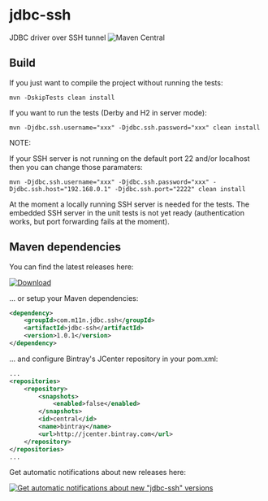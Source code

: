 # jdbc-ssh

JDBC driver over SSH tunnel ![Maven Central](https://img.shields.io/maven-central/v/com.github.monkeysintown/jdbc-ssh.svg)


## Build

If you just want to compile the project without running the tests:

```
mvn -DskipTests clean install
```

If you want to run the tests (Derby and H2 in server mode):

```
mvn -Djdbc.ssh.username="xxx" -Djdbc.ssh.password="xxx" clean install
```

NOTE: 

If your SSH server is not running on the default port 22 and/or localhost then you can change those paramaters:

```
mvn -Djdbc.ssh.username="xxx" -Djdbc.ssh.password="xxx" -Djdbc.ssh.host="192.168.0.1" -Djdbc.ssh.port="2222" clean install
```

At the moment a locally running SSH server is needed for the tests. The embedded SSH server in the unit tests is not yet 
ready (authentication works, but port forwarding fails at the moment).

## Maven dependencies

You can find the latest releases here:

[ ![Download](https://api.bintray.com/packages/cheetah/monkeysintown/jdbc-ssh/images/download.svg) ](https://bintray.com/cheetah/monkeysintown/jdbc-ssh/_latestVersion)

... or setup your Maven dependencies:

```xml
<dependency>
    <groupId>com.m11n.jdbc.ssh</groupId>
    <artifactId>jdbc-ssh</artifactId>
    <version>1.0.1</version>
</dependency>
```

... and configure Bintray's JCenter repository in your pom.xml:
 
```xml
...
<repositories>
    <repository>
        <snapshots>
            <enabled>false</enabled>
        </snapshots>
        <id>central</id>
        <name>bintray</name>
        <url>http://jcenter.bintray.com</url>
    </repository>
</repositories>
...
```

Get automatic notifications about new releases here:

[ ![Get automatic notifications about new "jdbc-ssh" versions](https://www.bintray.com/docs/images/bintray_badge_color.png) ](https://bintray.com/cheetah/monkeysintown/jdbc-ssh/view?source=watch)

